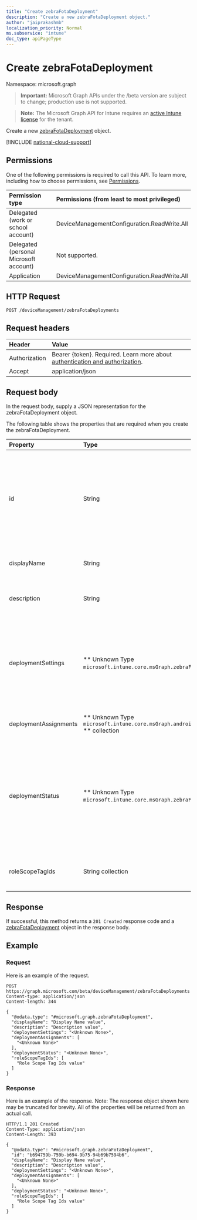 ```yaml
---
title: "Create zebraFotaDeployment"
description: "Create a new zebraFotaDeployment object."
author: "jaiprakashmb"
localization_priority: Normal
ms.subservice: "intune"
doc_type: apiPageType
---
```


# Create zebraFotaDeployment

Namespace: microsoft.graph

> **Important:** Microsoft Graph APIs under the /beta version are subject to change; production use is not supported.

> **Note:** The Microsoft Graph API for Intune requires an [active Intune license](https://go.microsoft.com/fwlink/?linkid=839381) for the tenant.

Create a new [zebraFotaDeployment](../resources/intune-androidfotaservice-zebrafotadeployment.md) object.

[!INCLUDE [national-cloud-support](../../includes/all-clouds.md)]

## Permissions
One of the following permissions is required to call this API. To learn more, including how to choose permissions, see [Permissions](/graph/permissions-reference).

|Permission type|Permissions (from least to most privileged)|
|:---|:---|
|Delegated (work or school account)|DeviceManagementConfiguration.ReadWrite.All|
|Delegated (personal Microsoft account)|Not supported.|
|Application|DeviceManagementConfiguration.ReadWrite.All|

## HTTP Request
<!-- {
  "blockType": "ignored"
}
-->
``` http
POST /deviceManagement/zebraFotaDeployments
```

## Request headers
|Header|Value|
|:---|:---|
|Authorization|Bearer {token}. Required. Learn more about [authentication and authorization](/graph/auth/auth-concepts).|
|Accept|application/json|

## Request body
In the request body, supply a JSON representation for the zebraFotaDeployment object.

The following table shows the properties that are required when you create the zebraFotaDeployment.

|Property|Type|Description|
|:---|:---|:---|
|id|String|System generated deployment id provided during creation of the deployment. Returned only if operation was a success.|
|displayName|String|A human readable name of the deployment.|
|description|String|A human readable description of the deployment.|
|deploymentSettings|** Unknown Type `microsoft.intune.core.msGraph.zebraFotaDeploymentSettings` **|Represents settings required to create a deployment such as deployment type, artifact info, download and installation|
|deploymentAssignments|** Unknown Type `microsoft.intune.core.msGraph.androidFotaDeploymentAssignment` ** collection|Collection of Android FOTA Assignment|
|deploymentStatus|** Unknown Type `microsoft.intune.core.msGraph.zebraFotaDeploymentStatus` **|Represents the deployment status from Zebra. The status is a high level status of the deployment as opposed being a detailed status per device.|
|roleScopeTagIds|String collection|List of Scope Tags for this Entity instance|



## Response
If successful, this method returns a `201 Created` response code and a [zebraFotaDeployment](../resources/intune-androidfotaservice-zebrafotadeployment.md) object in the response body.

## Example

### Request
Here is an example of the request.
``` http
POST https://graph.microsoft.com/beta/deviceManagement/zebraFotaDeployments
Content-type: application/json
Content-length: 344

{
  "@odata.type": "#microsoft.graph.zebraFotaDeployment",
  "displayName": "Display Name value",
  "description": "Description value",
  "deploymentSettings": "<Unknown None>",
  "deploymentAssignments": [
    "<Unknown None>"
  ],
  "deploymentStatus": "<Unknown None>",
  "roleScopeTagIds": [
    "Role Scope Tag Ids value"
  ]
}
```

### Response
Here is an example of the response. Note: The response object shown here may be truncated for brevity. All of the properties will be returned from an actual call.
``` http
HTTP/1.1 201 Created
Content-Type: application/json
Content-Length: 393

{
  "@odata.type": "#microsoft.graph.zebraFotaDeployment",
  "id": "b694759b-759b-b694-9b75-94b69b7594b6",
  "displayName": "Display Name value",
  "description": "Description value",
  "deploymentSettings": "<Unknown None>",
  "deploymentAssignments": [
    "<Unknown None>"
  ],
  "deploymentStatus": "<Unknown None>",
  "roleScopeTagIds": [
    "Role Scope Tag Ids value"
  ]
}
```
